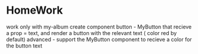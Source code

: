 # HomeWork
work only with my-album
create component button - MyButton that recieve a prop = text, and render a button with the relevant text ( color red by default)
advanced - support the MyButton component to recieve a color for the button text